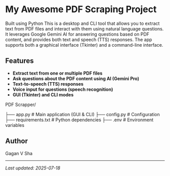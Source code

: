 # My Awesome PDF Scraping Project
Built using Python
This is a desktop and CLI tool that allows you to extract text from PDF files and interact with them using natural language questions. 
It leverages Google Gemini AI for answering questions based on PDF content, and provides both text and speech (TTS) responses. 
The app supports both a graphical interface (Tkinter) and a command-line interface.

## Features

- **Extract text from one or multiple PDF files**
- **Ask questions about the PDF content using AI (Gemini Pro)**
- **Text-to-speech (TTS) responses**
- **Voice input for questions (speech recognition)**
- **GUI (Tkinter) and CLI modes**


PDF Scrapper/

├── app.py              # Main application (GUI & CLI)
├── config.py           # Configuration
├── requirements.txt    # Python dependencies
├── .env                # Environment variables


## Author
Gagan V Sha

---
*Last updated: 2025-07-18*
